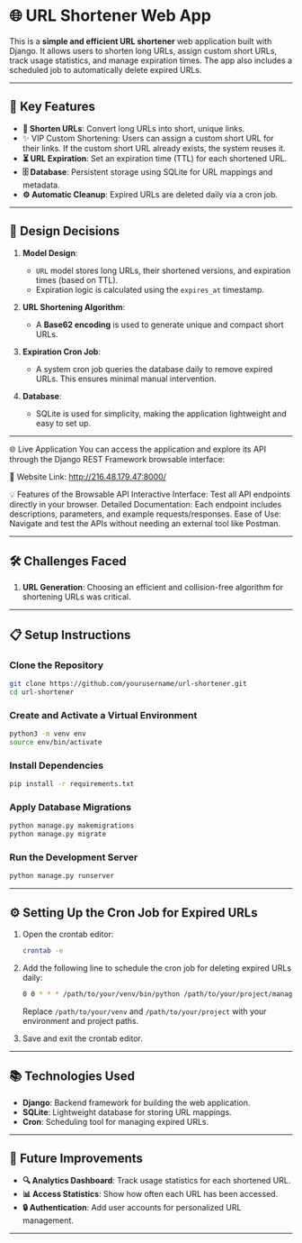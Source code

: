 # 🌐 URL Shortener Web App

This is a **simple and efficient URL shortener** web application built with Django. It allows users to shorten long URLs, assign custom short URLs, track usage statistics, and manage expiration times. The app also includes a scheduled job to automatically delete expired URLs.

---

## 🚀 Key Features

- **🔗 Shorten URLs**: Convert long URLs into short, unique links.
- ✨ VIP Custom Shortening: Users can assign a custom short URL for their links. If the custom short URL already exists, the system reuses it.
- **⏳ URL Expiration**: Set an expiration time (TTL) for each shortened URL.
- **🗄️ Database**: Persistent storage using SQLite for URL mappings and metadata.
- **⚙️ Automatic Cleanup**: Expired URLs are deleted daily via a cron job.

---

## 📐 Design Decisions

1. **Model Design**: 
   - `URL` model stores long URLs, their shortened versions, and expiration times (based on TTL).
   - Expiration logic is calculated using the `expires_at` timestamp.

2. **URL Shortening Algorithm**: 
   - A **Base62 encoding** is used to generate unique and compact short URLs.

3. **Expiration Cron Job**: 
   - A system cron job queries the database daily to remove expired URLs. This ensures minimal manual intervention.

4. **Database**: 
   - SQLite is used for simplicity, making the application lightweight and easy to set up.

---

🌐 Live Application
You can access the application and explore its API through the Django REST Framework browsable interface:

🔗 Website Link: http://216.48.179.47:8000/

💡 Features of the Browsable API
Interactive Interface: Test all API endpoints directly in your browser.
Detailed Documentation: Each endpoint includes descriptions, parameters, and example requests/responses.
Ease of Use: Navigate and test the APIs without needing an external tool like Postman.

---

## 🛠️ Challenges Faced

1. **URL Generation**: Choosing an efficient and collision-free algorithm for shortening URLs was critical.

---

## 📋 Setup Instructions

### Clone the Repository
```bash
git clone https://github.com/yourusername/url-shortener.git
cd url-shortener
```

### Create and Activate a Virtual Environment
```bash
python3 -m venv env
source env/bin/activate
```

### Install Dependencies
```bash
pip install -r requirements.txt
```

### Apply Database Migrations
```bash
python manage.py makemigrations
python manage.py migrate
```

### Run the Development Server
```bash
python manage.py runserver
```

---

## ⚙️ Setting Up the Cron Job for Expired URLs

1. Open the crontab editor:
   ```bash
   crontab -e
   ```

2. Add the following line to schedule the cron job for deleting expired URLs daily:
   ```bash
   0 0 * * * /path/to/your/venv/bin/python /path/to/your/project/manage.py delete_expired_urls
   ```

   Replace `/path/to/your/venv` and `/path/to/your/project` with your environment and project paths.

3. Save and exit the crontab editor.

---

## 📚 Technologies Used

- **Django**: Backend framework for building the web application.
- **SQLite**: Lightweight database for storing URL mappings.
- **Cron**: Scheduling tool for managing expired URLs.

---

## 🎯 Future Improvements

- **🔍 Analytics Dashboard**: Track usage statistics for each shortened URL.
- **📊 Access Statistics**: Show how often each URL has been accessed.
- **🔒 Authentication**: Add user accounts for personalized URL management.

---

